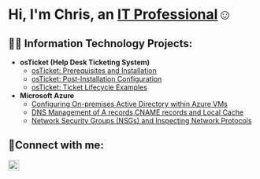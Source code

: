 <h1>Hi, I'm Chris, an <a href="https://linkedin.com/in/CBrown723">IT Professional</a>☺</h1>

<h2>👨‍💻 Information Technology Projects:</h2>

- <b>osTicket (Help Desk Ticketing System)</b>
  - [osTicket: Prerequisites and Installation](https://github.com/Cbrown723/osticket-prereqs)
  - [osTicket: Post-Installation Configuration](https://github.com/Cbrown723/post-install-config)
  - [osTicket: Ticket Lifecycle Examples](https://github.com/Cbrown723/ticket-lifecycle)
- <b>Microsoft Azure</b>
  - [Configuring On-premises Active Directory within Azure VMs](https://github.com/Cbrown723/configure-ad)
  - [DNS Management of A records,CNAME records and Local Cache](https://github/Cbrown723/dns-management)
  - [Network Security Groups (NSGs) and Inspecting Network Protocols](https://github.com/Cbrown723/azure-network-protocols)

<h2>🤳Connect with me:</h2>
<img align="left" alt="Chris | LinkedIn" width="22px"
[linkedin]: https://linkedin.com/in/CBrown723
